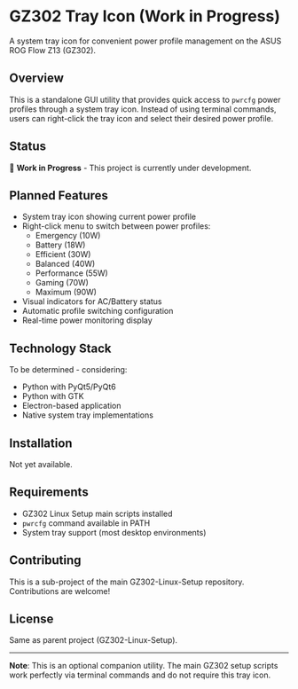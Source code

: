 # GZ302 Tray Icon (Work in Progress)

A system tray icon for convenient power profile management on the ASUS ROG Flow Z13 (GZ302).

## Overview

This is a standalone GUI utility that provides quick access to `pwrcfg` power profiles through a system tray icon. Instead of using terminal commands, users can right-click the tray icon and select their desired power profile.

## Status

🚧 **Work in Progress** - This project is currently under development.

## Planned Features

- System tray icon showing current power profile
- Right-click menu to switch between power profiles:
  - Emergency (10W)
  - Battery (18W)
  - Efficient (30W)
  - Balanced (40W)
  - Performance (55W)
  - Gaming (70W)
  - Maximum (90W)
- Visual indicators for AC/Battery status
- Automatic profile switching configuration
- Real-time power monitoring display

## Technology Stack

To be determined - considering:
- Python with PyQt5/PyQt6
- Python with GTK
- Electron-based application
- Native system tray implementations

## Installation

Not yet available.

## Requirements

- GZ302 Linux Setup main scripts installed
- `pwrcfg` command available in PATH
- System tray support (most desktop environments)

## Contributing

This is a sub-project of the main GZ302-Linux-Setup repository. Contributions are welcome!

## License

Same as parent project (GZ302-Linux-Setup).

---

**Note**: This is an optional companion utility. The main GZ302 setup scripts work perfectly via terminal commands and do not require this tray icon.
